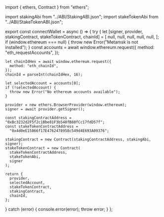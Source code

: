 import { ethers, Contract } from "ethers";

import stakingAbi from "../ABI/StakingABI.json";
import stakeTokenAbi from "../ABI/StakeTokenABI.json";

export const connectWallet = async () => {
  try {
    let [signer, provider, stakingContract, stakeTokenContract, chainId] = [
      null,
      null,
      null,
      null,
      null,
    ];
    if (window.ethereum === null) {
      throw new Error("Metamsk is not installed");
    }
    const accounts = await window.ethereum.request({
      method: "eth_requestAccounts",
    });

    let chainIdHex = await window.ethereum.request({
      method: "eth_chainId",
    });
    chainId = parseInt(chainIdHex, 16);

    let selectedAccount = accounts[0];
    if (!selectedAccount) {
      throw new Error("No ethereum accounts available");
    }

    provider = new ethers.BrowserProvider(window.ethereum);
    signer = await provider.getSigner();

    const stakingContractAddress = "0xBc3232d2F5f2c1Bbe81F3b548fB88fCc17fdD57f";
    const stakeTokenContractAddress =
      "0x4d0eE15866f17E4762478958c549d4E693A09376";

    stakingContract = new Contract(stakingContractAddress, stakingAbi, signer);
    stakeTokenContract = new Contract(
      stakeTokenContractAddress,
      stakeTokenAbi,
      signer
    );

    return {
      provider,
      selectedAccount,
      stakeTokenContract,
      stakingContract,
      chainId,
    };
  } catch (error) {
    console.error(error);
    throw error;
  }
};

